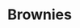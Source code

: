 ---
title: Brownies
category: Treat
ingredients:
- name: eggs
  amount: '2'
- name: maple syrup
  amount: 320 g
- name: dates
  amount: 45g
- name: peanut butter
  amount: 590 g
- name: cacao powder
  amount: 65g
- name: baking powder
  amount: 1 tsp
- name: chocolate chips
  amount: 75g
- name: salt
  amount: 0.5 tsp
- name: vanilla essence
  amount: 1 tbsp
cookware:
- name: mixing bowl
- name: whisk
- name: spoon
- name: deep baking tray
- name: baking paper
steps:
- description: Preheat the oven to 180C then grab a mixing bowl and whisk the maple
    syrup, dates and peanut butter until they're combined.
- description: Add the eggs and vanilla essence and whisk some more.
- description: Stir in the cacao powder, baking powder and salt with a spoon. Mix
    well until it's all the same colour.
- description: Stir in the toppings. I like to use chocolate chips.
- description: Line a deep baking tray with baking paper and spread the mixture evenly
    across it. And put it in the oven for 20 minutes, or until slightly golden.
- description: Leave to cool and then slice into 16 even portions.
---